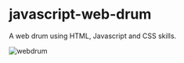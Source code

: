 # javascript-web-drum
A web drum using HTML, Javascript and CSS skills.

<img src="https://i.ibb.co/6NPHLpq/webdrum.png" alt="webdrum" border="0">
